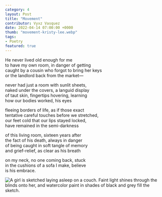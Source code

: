 ```yaml
---
category: 4
layout: Post
title: "Movement"
contributor: Vyxz Vasquez
date: 2022-04-14 07:00:00 +0000
thumb: "movement-kristy-lee.webp"
tags: 
- Poetry
featured: true
---
```

He never lived old enough for me<br />
to have my own room, in danger of getting<br />
caught by a cousin who forgot to bring her keys<br />
or the landlord back from the market—

never had just a room with sunlit sheets,<br />
naked under the covers, a languid display<br />
of taut skin, fingertips hovering, learning<br />
how our bodies worked, his eyes

fleeing borders of life, as if those exact<br />
tentative careful touches before we stretched, <br />
our feet cold that our lips stayed locked,<br />
have remained in the semi-darkness

of this living room, sixteen years after <br />
the fact of his death, always in danger <br />
of being caught in soft tangle of memory<br />
and grief-relief, as clear as his breath 

on my neck, no one coming back, stuck<br />
in the cushions of a sofa I make, believe<br />
is his embrace.

<img src="{{ site.baseurl }}/uploads/4/movement-kristy-lee.jpg" 
    alt="A girl is sketched laying asleep on a couch. Faint light shines through the blinds onto her, and watercolor paint in shades of black and grey fill the sketch."
    class="w650">